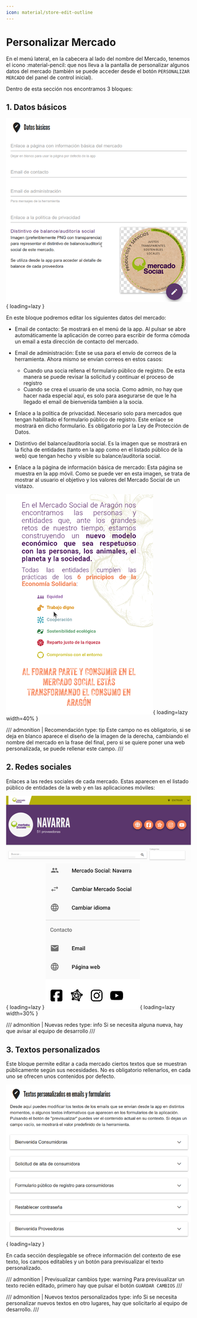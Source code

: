 ```yaml
---
icon: material/store-edit-outline
---
```


# Personalizar Mercado

En el menú lateral, en la cabecera al lado del nombre del Mercado, tenemos el icono :material-pencil: que nos lleva
a la pantalla de personalizar algunos datos del mercado (también se puede acceder desde el botón `PERSONALIZAR MERCADO` del 
panel de control inicial).

Dentro de esta sección nos encontramos 3 bloques:

## 1. Datos básicos

![Personalizar datos básicos](../../assets/personalizar-datos-basicos.png){ loading=lazy }

En este bloque podremos editar los siguientes datos del mercado:

- Email de contacto: Se mostrará en el menú de la app. Al pulsar se abre automáticamente la aplicación de correo para escribir de forma
cómoda un email a esta dirección de contacto del mercado.
- Email de administración: Este se usa para el envío de correos de la herramienta. Ahora mismo se envían correos en estos casos:
    - Cuando una socia rellena el formulario público de registro. De esta manera se puede revisar la solicitud y continuar el proceso de registro
    - Cuando se crea el usuario de una socia. Como admin, no hay que hacer nada especial aquí, es solo para asegurarse de que 
    le ha llegado el email de bienvenida también a la socia.
- Enlace a la política de privacidad. Necesario solo para mercados que tengan habilitado el formulario público de registro.
Este enlace se mostrará en dicho formulario. Es obligatorio por la Ley de Protección de Datos.
- Distintivo del balance/auditoría social. Es la imagen que se mostrará en la ficha de entidades (tanto en la app como en el listado 
público de la web) que tengan hecho y visible su balance/auditoría social.

- Enlace a la página de información básica de mercado: Esta página se muestra en la app móvil. Como se puede ver en esta imagen, 
se trata de mostrar al usuario el objetivo y los valores del Mercado Social de un vistazo.

![Página de info de mercado](../../assets/info-mes-app-auto.png){ loading=lazy width=40% }

/// admonition | Recomendación
    type: tip
Este campo no es obligatorio, si se deja en blanco aparece el diseño de la imagen de la derecha, cambiando el nombre del mercado
en la frase del final, pero si se quiere poner una web personalizada, se puede rellenar este campo.
///


## 2. Redes sociales

Enlaces a las redes sociales de cada mercado. Estas aparecen en el listado público de entidades de la web y en las aplicaciones móviles:

![redes de mercado en web](../../assets/rrss-mercado-web.png){ loading=lazy }
![redes de mercado en móvil](../../assets/rrss-mercado-movil.png){ loading=lazy width=30% }

/// admonition | Nuevas redes
    type: info
Si se necesita alguna nueva, hay que avisar al equipo de desarrollo
///


## 3. Textos personalizados

Este bloque permite editar a cada mercado ciertos textos que se muestran públicamente según sus necesidades. No es obligatorio
rellenarlos, en cada uno se ofrecen unos contenidos por defecto.

![Textos personalizados](../../assets/textos-personalizados.png){ loading=lazy }

En cada sección desplegable se ofrece información del contexto de ese texto, los campos editables y un botón para previsualizar 
el texto personalizado.

/// admonition | Previsualizar cambios
    type: warning
Para previsualizar un texto recién editado, primero hay que pulsar el botón `GUARDAR CAMBIOS`
///

/// admonition | Nuevos textos personalizados
    type: info
Si se necesita personalizar nuevos textos en otro lugares, hay que solicitarlo al equipo de desarrollo.
///